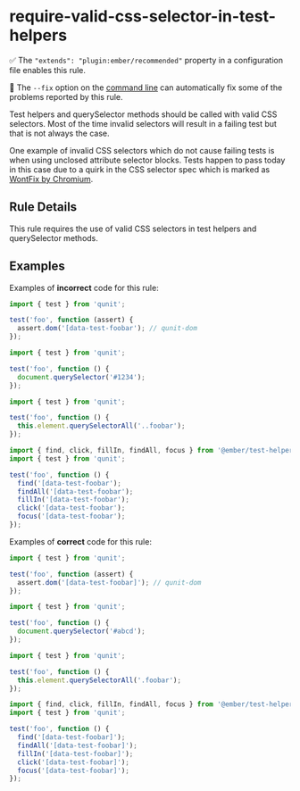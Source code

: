 # require-valid-css-selector-in-test-helpers

:white_check_mark: The `"extends": "plugin:ember/recommended"` property in a configuration file enables this rule.

:wrench: The `--fix` option on the [command line](https://eslint.org/docs/user-guide/command-line-interface#fixing-problems) can automatically fix some of the problems reported by this rule.

Test helpers and querySelector methods should be called with valid CSS selectors. Most of the time invalid selectors will result in a failing test but that is not always the case.

One example of invalid CSS selectors which do not cause failing tests is when using unclosed attribute selector blocks. Tests happen to pass today in this case due to a quirk in the CSS selector spec which is marked as [WontFix by Chromium](https://bugs.chromium.org/p/chromium/issues/detail?id=460399#c6).

## Rule Details

This rule requires the use of valid CSS selectors in test helpers and querySelector methods.

## Examples

Examples of **incorrect** code for this rule:

```js
import { test } from 'qunit';

test('foo', function (assert) {
  assert.dom('[data-test-foobar'); // qunit-dom
});
```

```js
import { test } from 'qunit';

test('foo', function () {
  document.querySelector('#1234');
});
```

```js
import { test } from 'qunit';

test('foo', function () {
  this.element.querySelectorAll('..foobar');
});
```

```js
import { find, click, fillIn, findAll, focus } from '@ember/test-helpers';
import { test } from 'qunit';

test('foo', function () {
  find('[data-test-foobar');
  findAll('[data-test-foobar');
  fillIn('[data-test-foobar');
  click('[data-test-foobar');
  focus('[data-test-foobar');
});
```

Examples of **correct** code for this rule:

```js
import { test } from 'qunit';

test('foo', function (assert) {
  assert.dom('[data-test-foobar]'); // qunit-dom
});
```

```js
import { test } from 'qunit';

test('foo', function () {
  document.querySelector('#abcd');
});
```

```js
import { test } from 'qunit';

test('foo', function () {
  this.element.querySelectorAll('.foobar');
});
```

```js
import { find, click, fillIn, findAll, focus } from '@ember/test-helpers';
import { test } from 'qunit';

test('foo', function () {
  find('[data-test-foobar]');
  findAll('[data-test-foobar]');
  fillIn('[data-test-foobar]');
  click('[data-test-foobar]');
  focus('[data-test-foobar]');
});
```
